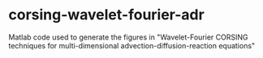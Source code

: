 # corsing-wavelet-fourier-adr
Matlab code used to generate the figures in "Wavelet-Fourier CORSING techniques for multi-dimensional advection-diffusion-reaction equations"
